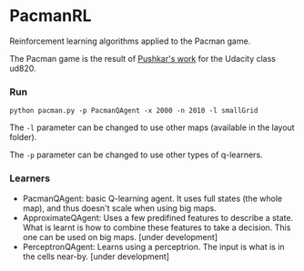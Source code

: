 PacmanRL
========

Reinforcement learning algorithms applied to the Pacman game.

The Pacman game is the result of [Pushkar's work](https://github.com/pushkar/ud820-proj) for the Udacity class ud820.

### Run
```
python pacman.py -p PacmanQAgent -x 2000 -n 2010 -l smallGrid
```
The `-l` parameter can be changed to use other maps (available in the layout folder).

The `-p` parameter can be changed to use other types of q-learners.

### Learners
* PacmanQAgent: basic Q-learning agent. It uses full states (the whole map), and thus doesn't scale when using big maps.
* ApproximateQAgent: Uses a few predifined features to describe a state. What is learnt is how to combine these features to take a decision. This one can be used on big maps. [under development]
* PerceptronQAgent: Learns using a perceptrion. The input is what is in the cells near-by. [under development]
